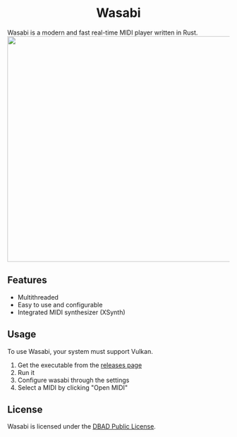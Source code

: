 <h1 align="center">Wasabi</h1>
Wasabi is a modern and fast real-time MIDI player written in Rust.
<img src="https://i.imgur.com/8Sc3yfe.png" width="512"/>

## Features
- Multithreaded
- Easy to use and configurable
- Integrated MIDI synthesizer (XSynth)

## Usage
To use Wasabi, your system must support Vulkan.

1) Get the executable from the [releases page](https://github.com/arduano/wasabi/releases)
2) Run it
3) Configure wasabi through the settings
4) Select a MIDI by clicking "Open MIDI"

## License
Wasabi is licensed under the [DBAD Public License](https://github.com/arduano/wasabi/blob/master/LICENSE).
